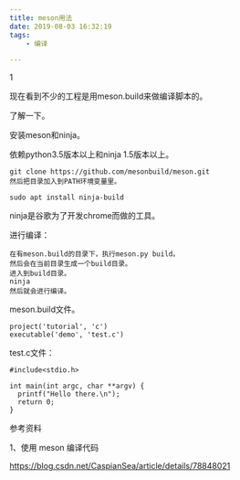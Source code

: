 ```yaml
---
title: meson用法
date: 2019-08-03 16:32:19
tags:
	- 编译

---
```


1

现在看到不少的工程是用meson.build来做编译脚本的。

了解一下。

安装meson和ninja。

依赖python3.5版本以上和ninja 1.5版本以上。

```
git clone https://github.com/mesonbuild/meson.git
然后把目录加入到PATH环境变量里。
```

```
sudo apt install ninja-build
```



ninja是谷歌为了开发chrome而做的工具。

进行编译：

```
在有meson.build的目录下，执行meson.py build。
然后会在当前目录生成一个build目录。
进入到build目录。
ninja 
然后就会进行编译。
```

meson.build文件。

```
project('tutorial', 'c')
executable('demo', 'test.c')
```

test.c文件：

```
#include<stdio.h>

int main(int argc, char **argv) {
  printf("Hello there.\n");
  return 0;
}
```



参考资料

1、使用 meson 编译代码

https://blog.csdn.net/CaspianSea/article/details/78848021


